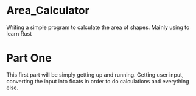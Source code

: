 # Area_Calculator
Writing a simple program to calculate the area of shapes. Mainly using to learn Rust

# Part One
This first part will be simply getting up and running. Getting user input, converting the input
into floats in order to do calculations and everything else.
